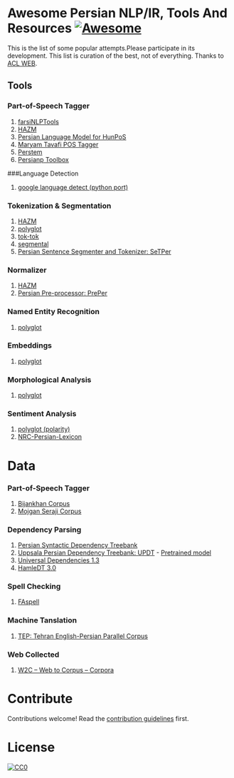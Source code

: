 # Awesome Persian NLP/IR, Tools And Resources [![Awesome](https://cdn.rawgit.com/sindresorhus/awesome/d7305f38d29fed78fa85652e3a63e154dd8e8829/media/badge.svg)](https://github.com/sindresorhus/awesome)

This is the list of some popular attempts.Please participate in its development. This list is curation of the best, not of everything.
 Thanks to [ACL WEB](http://aclweb.org/aclwiki/index.php?title=Resources_for_Persian).

## Tools
### Part-of-Speech Tagger
  1. [farsiNLPTools](http://mhbashari.ir/url/farsiools)
  2. [HAZM](http://mhbashari.ir/url/hazm)
  4. [Persian Language Model for HunPoS](http://mhbashari.ir/url/unoager)
  5. [Maryam Tavafi POS Tagger ](http://mhbashari.ir/url/aryamavafi)
  6. [Perstem](http://mhbashari.ir/url/perstem)
  7. [Persianp Toolbox](http://mhbashari.ir/url/ersianpoolbox)

###Language Detection
  1. [google language detect (python port)](http://mhbashari.ir/url/langdetect)
  
### Tokenization & Segmentation
   1. [HAZM](http://mhbashari.ir/url/hazm)
   2. [polyglot](http://mhbashari.ir/url/polyglot)
   3. [tok-tok](http://mhbashari.ir/url/tok-tok)
   4. [segmental](http://mhbashari.ir/url/segmental)
   5. [Persian Sentence Segmenter and Tokenizer: SeTPer](http://mhbashari.ir/url/setper)

### Normalizer
   1. [HAZM](http://mhbashari.ir/url/hazm)
   2. [Persian Pre-processor: PrePer](http://mhbashari.ir/url/preper)
   
   
### Named Entity Recognition
   1. [polyglot](http://mhbashari.ir/url/polyglot)

### Embeddings
   1. [polyglot](http://mhbashari.ir/url/polyglot)

### Morphological Analysis
   1. [polyglot](http://mhbashari.ir/url/polyglot)

### Sentiment Analysis
   1. [polyglot (polarity)](http://mhbashari.ir/url/polyglot)
   2. [NRC-Persian-Lexicon](http://mhbashari.ir/url/nrcperlex)
   
# Data
### Part-of-Speech Tagger
   1. [Bijankhan Corpus](http://mhbashari.ir/url/bijankhan)
   1. [Mojgan Seraji Corpus](http://mhbashari.ir/url/ppsalaersianorpus)
   
   
### Dependency Parsing
   1. [Persian Syntactic Dependency Treebank](http://mhbashari.ir/url/perdt)
   2. [Uppsala Persian Dependency Treebank: UPDT](http://mhbashari.ir/url/updt)
     - [Pretrained model](http://mhbashari.ir/url/parsper-mate)
   3. [Universal Dependencies 1.3](http://mhbashari.ir/url/niversalependencies)
   4. [HamleDT 3.0](http://mhbashari.ir/url/amle)

   
### Spell Checking
   1. [FAspell](http://mhbashari.ir/url/spell)

### Machine Tanslation
   1. [TEP: Tehran English-Persian Parallel Corpus](http://mhbashari.ir/url/ehranabesources)

### Web Collected
   1. [W2C – Web to Corpus – Corpora](http://mhbashari.ir/url/2ebtoorpus)
   
# Contribute

Contributions welcome! Read the [contribution guidelines](contributing.md) first.

# License

[![CC0](https://i.creativecommons.org/p/zero/1.0/88x31.png)](https://creativecommons.org/publicdomain/zero/1.0/)
